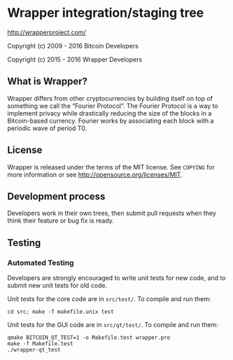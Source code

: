 Wrapper integration/staging tree
================================

http://wrapperproject.com/

 Copyright (c) 2009 - 2016 Bitcoin Developers
 
 Copyright (c) 2015 - 2016 Wrapper Developers

What is Wrapper?
----------------

Wrapper differs from other cryptocurrencies by building itself on top of something we call the “Fourier Protocol”. The Fourier Protocol is a way to implement privacy while drastically reducing the size of the blocks in a Bitcoin-based currency. Fourier works by associating each block with a periodic wave of period T0.

License
-------

Wrapper is released under the terms of the MIT license. See `COPYING` for more
information or see http://opensource.org/licenses/MIT.

Development process
-------------------

Developers work in their own trees, then submit pull requests when they think
their feature or bug fix is ready.


Testing
-------

### Automated Testing

Developers are strongly encouraged to write unit tests for new code, and to
submit new unit tests for old code.

Unit tests for the core code are in `src/test/`. To compile and run them:

    cd src; make -f makefile.unix test

Unit tests for the GUI code are in `src/qt/test/`. To compile and run them:

    qmake BITCOIN_QT_TEST=1 -o Makefile.test wrapper.pro
    make -f Makefile.test
    ./wrapper-qt_test

